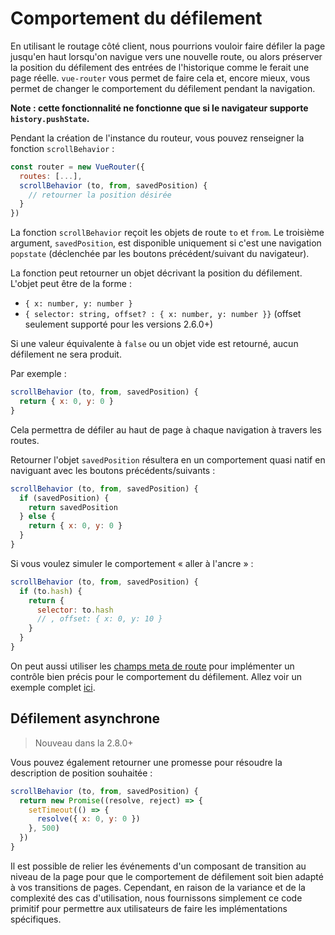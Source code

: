 # Comportement du défilement

En utilisant le routage côté client, nous pourrions vouloir faire défiler la page jusqu'en haut lorsqu'on navigue vers une nouvelle route, ou alors préserver la position du défilement des entrées de l'historique comme le ferait une page réelle. `vue-router` vous permet de faire cela et, encore mieux, vous permet de changer le comportement du défilement pendant la navigation.

**Note : cette fonctionnalité ne fonctionne que si le navigateur supporte `history.pushState`.**

Pendant la création de l'instance du routeur, vous pouvez renseigner la fonction `scrollBehavior` :

``` js
const router = new VueRouter({
  routes: [...],
  scrollBehavior (to, from, savedPosition) {
    // retourner la position désirée
  }
})
```

La fonction `scrollBehavior` reçoit les objets de route `to` et `from`. Le troisième argument, `savedPosition`, est disponible uniquement si c'est une navigation `popstate` (déclenchée par les boutons précédent/suivant du navigateur).

La fonction peut retourner un objet décrivant la position du défilement. L'objet peut être de la forme :

-  `{ x: number, y: number }`
- `{ selector: string, offset? : { x: number, y: number }}` (offset seulement supporté pour les versions 2.6.0+)

Si une valeur équivalente à `false` ou un objet vide est retourné, aucun défilement ne sera produit.

Par exemple :

``` js
scrollBehavior (to, from, savedPosition) {
  return { x: 0, y: 0 }
}
```

Cela permettra de défiler au haut de page à chaque navigation à travers les routes.

Retourner l'objet `savedPosition` résultera en un comportement quasi natif en naviguant avec les boutons précédents/suivants :

``` js
scrollBehavior (to, from, savedPosition) {
  if (savedPosition) {
    return savedPosition
  } else {
    return { x: 0, y: 0 }
  }
}
```

Si vous voulez simuler le comportement « aller à l'ancre » :

``` js
scrollBehavior (to, from, savedPosition) {
  if (to.hash) {
    return {
      selector: to.hash
      // , offset: { x: 0, y: 10 }
    }
  }
}
```

On peut aussi utiliser les [champs meta de route](meta.md) pour implémenter un contrôle bien précis pour le comportement du défilement. Allez voir un exemple complet [ici](https://github.com/vuejs/vue-router/blob/dev/examples/scroll-behavior/app.js).

## Défilement asynchrone

> Nouveau dans la 2.8.0+

Vous pouvez également retourner une promesse pour résoudre la description de position souhaitée :

``` js
scrollBehavior (to, from, savedPosition) {
  return new Promise((resolve, reject) => {
    setTimeout(() => {
      resolve({ x: 0, y: 0 })
    }, 500)
  })
}
```

Il est possible de relier les événements d'un composant de transition au niveau de la page pour que le comportement de défilement soit bien adapté à vos transitions de pages. Cependant, en raison de la variance et de la complexité des cas d'utilisation, nous fournissons simplement ce code primitif pour permettre aux utilisateurs de faire les implémentations spécifiques.

